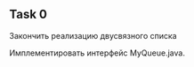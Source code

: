## Task 0
Закончить реализацию двусвязного списка 

Имплементировать интерфейс MyQueue.java.













